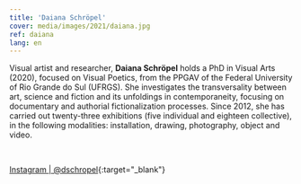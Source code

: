 ```yaml
---
title: 'Daiana Schröpel'
cover: media/images/2021/daiana.jpg
ref: daiana
lang: en
---
```


Visual artist and researcher, **Daiana Schröpel** holds a PhD in Visual Arts (2020), focused on Visual Poetics, from the PPGAV of the Federal University of Rio Grande do Sul (UFRGS). She investigates the transversality between art, science and fiction and its unfoldings in contemporaneity, focusing on documentary and authorial fictionalization processes. Since 2012, she has carried out twenty-three exhibitions (five individual and eighteen collective), in the following modalities: installation, drawing, photography, object and video.

<br>



[Instagram | @dschropel](https://www.instagram.com/dschropel/){:target="_blank"}

<br>